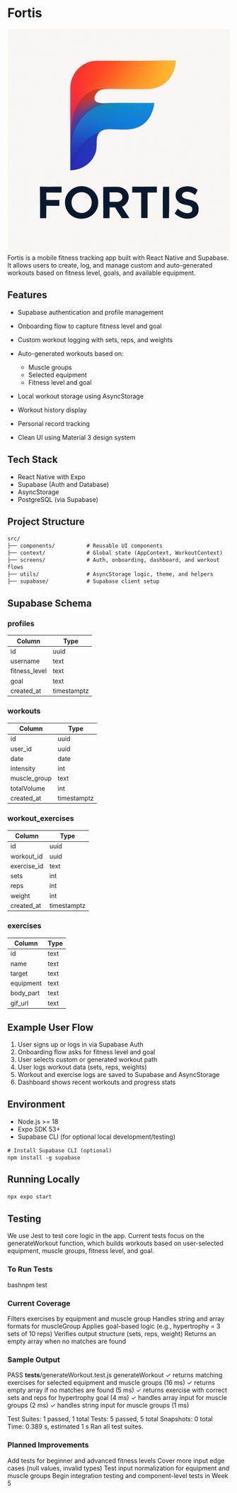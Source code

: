 # Fortis
![Fortis Logo](Fortis/assets/splash.png)
Fortis is a mobile fitness tracking app built with React Native and Supabase. It allows users to create, log, and manage custom and auto-generated workouts based on fitness level, goals, and available equipment.

## Features

* Supabase authentication and profile management
* Onboarding flow to capture fitness level and goal
* Custom workout logging with sets, reps, and weights
* Auto-generated workouts based on:

  * Muscle groups
  * Selected equipment
  * Fitness level and goal
* Local workout storage using AsyncStorage
* Workout history display
* Personal record tracking
* Clean UI using Material 3 design system

## Tech Stack

* React Native with Expo
* Supabase (Auth and Database)
* AsyncStorage
* PostgreSQL (via Supabase)

## Project Structure

```
src/
├── components/          # Reusable UI components
├── context/             # Global state (AppContext, WorkoutContext)
├── screens/             # Auth, onboarding, dashboard, and workout flows
├── utils/               # AsyncStorage logic, theme, and helpers
├── supabase/            # Supabase client setup
```

## Supabase Schema

### profiles

| Column         | Type        |
| -------------- | ----------- |
| id             | uuid        |
| username       | text        |
| fitness\_level | text        |
| goal           | text        |
| created\_at    | timestamptz |

### workouts

| Column        | Type        |
| ------------- | ----------- |
| id            | uuid        |
| user\_id      | uuid        |
| date          | date        |
| intensity     | int         |
| muscle\_group | text        |
| totalVolume   | int         |
| created\_at   | timestamptz |

### workout\_exercises

| Column       | Type        |
| ------------ | ----------- |
| id           | uuid        |
| workout\_id  | uuid        |
| exercise\_id | text        |
| sets         | int         |
| reps         | int         |
| weight       | int         |
| created\_at  | timestamptz |

### exercises

| Column     | Type |
| ---------- | ---- |
| id         | text |
| name       | text |
| target     | text |
| equipment  | text |
| body\_part | text |
| gif\_url   | text |


## Example User Flow

1. User signs up or logs in via Supabase Auth
2. Onboarding flow asks for fitness level and goal
3. User selects custom or generated workout path
4. User logs workout data (sets, reps, weights)
5. Workout and exercise logs are saved to Supabase and AsyncStorage
6. Dashboard shows recent workouts and progress stats

## Environment

* Node.js >= 18
* Expo SDK 53+
* Supabase CLI (for optional local development/testing)

```
# Install Supabase CLI (optional)
npm install -g supabase
```

## Running Locally

```bash
npx expo start
```
## Testing
We use Jest to test core logic in the app. Current tests focus on the generateWorkout function, which builds workouts based on user-selected equipment, muscle groups, fitness level, and goal.

### To Run Tests
bashnpm test

### Current Coverage

Filters exercises by equipment and muscle group
Handles string and array formats for muscleGroup
Applies goal-based logic (e.g., hypertrophy = 3 sets of 10 reps)
Verifies output structure (sets, reps, weight)
Returns an empty array when no matches are found

### Sample Output
 PASS  __tests__/generateWorkout.test.js
  generateWorkout
    ✓ returns matching exercises for selected equipment and muscle groups (16 ms)
    ✓ returns empty array if no matches are found (5 ms)
    ✓ returns exercise with correct sets and reps for hypertrophy goal (4 ms)
    ✓ handles array input for muscle groups (2 ms)
    ✓ handles string input for muscle groups (1 ms)

Test Suites: 1 passed, 1 total
Tests:       5 passed, 5 total
Snapshots:   0 total
Time:        0.389 s, estimated 1 s
Ran all test suites.

### Planned Improvements
Add tests for beginner and advanced fitness levels
Cover more input edge cases (null values, invalid types)
Test input normalization for equipment and muscle groups
Begin integration testing and component-level tests in Week 5

